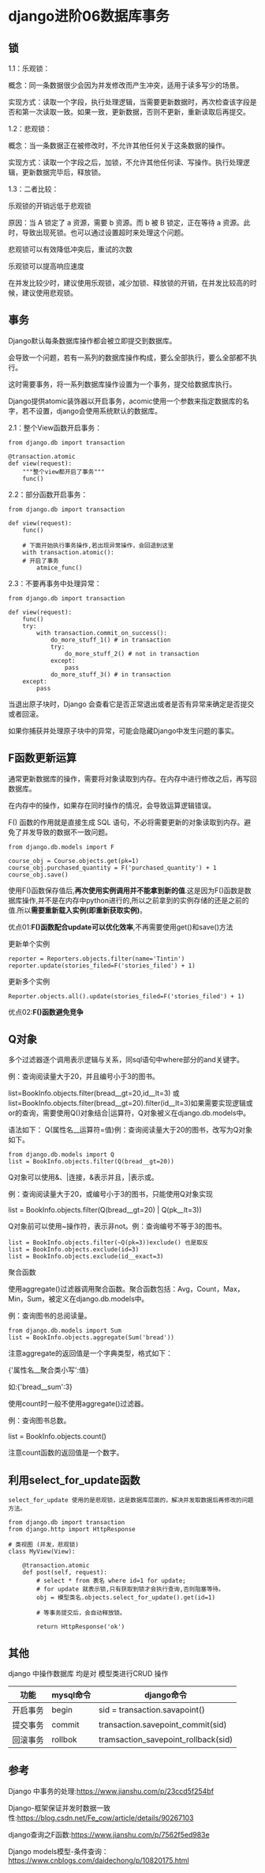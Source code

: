 # django进阶06数据库事务
## 锁

1.1：乐观锁：

概念：同一条数据很少会因为并发修改而产生冲突，适用于读多写少的场景。

实现方式：读取一个字段，执行处理逻辑，当需要更新数据时，再次检查该字段是否和第一次读取一致。如果一致，更新数据，否则不更新，重新读取后再提交。

1.2：悲观锁：

概念：当一条数据正在被修改时，不允许其他任何关于这条数据的操作。

实现方式：读取一个字段之后，加锁，不允许其他任何读、写操作。执行处理逻辑，更新数据完毕后，释放锁。

1.3：二者比较：

乐观锁的开销远低于悲观锁

原因：当 A 锁定了 a 资源，需要 b 资源。而 b 被 B 锁定，正在等待 a 资源。此时，导致出现死锁。也可以通过设置超时来处理这个问题。

悲观锁可以有效降低冲突后，重试的次数

乐观锁可以提高响应速度

在并发比较少时，建议使用乐观锁，减少加锁、释放锁的开销，在并发比较高的时候，建议使用悲观锁。



## 事务

Django默认每条数据库操作都会被立即提交到数据库。

会导致一个问题，若有一系列的数据库操作构成，要么全部执行，要么全部都不执行。

这时需要事务，将一系列数据库操作设置为一个事务，提交给数据库执行。

Django提供atomic装饰器以开启事务，acomic使用一个参数来指定数据库的名字，若不设置，django会使用系统默认的数据库。

2.1：整个View函数开启事务：

```
from django.db import transaction  
  
@transaction.atomic  
def view(request):  
	"""整个view都开启了事务"""  
    func()  
```
2.2：部分函数开启事务：

```
from django.db import transaction  
  
def view(request):  
    func()  
	  
	# 下面开始执行事务操作,若出现异常操作，会回退到这里  
    with transaction.atomic():  
	# 开启了事务  
        atmice_func()  
```
2.3：不要再事务中处理异常：

```
from django.db import transaction  
  
def view(request):  
    func()  
    try:  
        with transaction.commit_on_success():  
            do_more_stuff_1() # in transaction  
            try:  
                do_more_stuff_2() # not in transaction  
            except:  
                pass  
            do_more_stuff_3() # in transaction  
    except:  
        pass  
```
当退出原子块时，Django 会查看它是否正常退出或者是否有异常来确定是否提交或者回滚。

如果你捕获并处理原子块中的异常，可能会隐藏Django中发生问题的事实。



## F函数更新运算

通常更新数据库的操作，需要将对象读取到内存。在内存中进行修改之后，再写回数据库。

在内存中的操作，如果存在同时操作的情况，会导致运算逻辑错误。

F() 函数的作用就是直接生成 SQL 语句，不必将需要更新的对象读取到内存。避免了并发导致的数据不一致问题。

```
from django.db.models import F  
  
course_obj = Course.objects.get(pk=1)  
course_obj.purchased_quantity = F('purchased_quantity') + 1  
course_obj.save()  
```
使用F()函数保存值后,**再次使用实例调用并不能拿到新的值**.这是因为F()函数是数据库操作,并不是在内存中python进行的,所以之前拿到的实例存储的还是之前的值.所以**需要重新载入实例(即重新获取实例)**。


优点01:**F()函数配合update可以优化效率**,不再需要使用get()和save()方法

更新单个实例

```
reporter = Reporters.objects.filter(name='Tintin')
reporter.update(stories_filed=F('stories_filed') + 1)
```
更新多个实例

```
Reporter.objects.all().update(stories_filed=F('stories_filed') + 1)
```
优点02:**F()函数避免竞争**

## Q对象
多个过滤器逐个调用表示逻辑与关系，同sql语句中where部分的and关键字。

例：查询阅读量大于20，并且编号小于3的图书。

list=BookInfo.objects.filter(bread__gt=20,id__lt=3) 或 list=BookInfo.objects.filter(bread__gt=20).filter(id__lt=3)如果需要实现逻辑或or的查询，需要使用Q()对象结合|运算符，Q对象被义在django.db.models中。

语法如下： Q(属性名__运算符=值)例：查询阅读量大于20的图书，改写为Q对象如下。

```
from django.db.models import Q 
list = BookInfo.objects.filter(Q(bread__gt=20))
```
Q对象可以使用&、|连接，&表示并且，|表示或。

例：查询阅读量大于20，或编号小于3的图书，只能使用Q对象实现

list = BookInfo.objects.filter(Q(bread__gt=20) | Q(pk__lt=3))

Q对象前可以使用~操作符，表示非not。例：查询编号不等于3的图书。

```
list = BookInfo.objects.filter(~Q(pk=3))exclude() 也是取反 
list = BookInfo.objects.exclude(id=3) 
list = BookInfo.objects.exclude(id__exact=3)
```
聚合函数

使用aggregate()过滤器调用聚合函数。聚合函数包括：Avg，Count，Max，Min，Sum，被定义在django.db.models中。

例：查询图书的总阅读量。

```
from django.db.models import Sum 
list = BookInfo.objects.aggregate(Sum('bread'))
```
注意aggregate的返回值是一个字典类型，格式如下：

{'属性名__聚合类小写':值}

如:{'bread__sum':3}

使用count时一般不使用aggregate()过滤器。

例：查询图书总数。

list = BookInfo.objects.count()

注意count函数的返回值是一个数字。


## 利用select_for_update函数

```
select_for_update 使用的是悲观锁，这是数据库层面的，解决并发取数据后再修改的问题方法。  
  
from django.db import transaction  
from django.http import HttpResponse  
  
# 类视图 (并发，悲观锁)  
class MyView(View):  
      
    @transaction.atomic  
    def post(self, request):  
        # select * from 表名 where id=1 for update;    
        # for update 就表示锁,只有获取到锁才会执行查询,否则阻塞等待。  
        obj = 模型类名.objects.select_for_update().get(id=1)  
          
        # 等事务提交后，会自动释放锁。  
          
        return HttpResponse('ok')  
```



## 其他

django 中操作数据库 均是对 模型类进行CRUD 操作


| 功能 | mysql命令 | django命令 |
| --- | --- | --- |
| 开启事务 | begin | sid = transaction.savapoint() |
| 提交事务 | commit | transaction.savepoint_commit(sid) |
| 回滚事务 | rollbok | tramsaction\_savepoint\_rollback(sid) |

## 参考

Django 中事务的处理:https://www.jianshu.com/p/23ccd5f254bf

Django-框架保证并发时数据一致性:https://blog.csdn.net/Fe_cow/article/details/90267103

django查询之F函数:https://www.jianshu.com/p/7562f5ed983e

Django models模型-条件查询：https://www.cnblogs.com/daidechong/p/10820175.html

